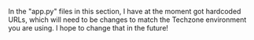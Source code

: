 In the "app.py" files in this section, I have at the moment got hardcoded URLs, which will need to be changes to match the Techzone environment you are using. I hope to change that in the future!

